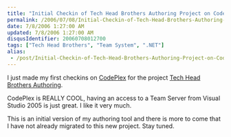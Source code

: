 ```yaml
---
title: "Initial Checkin of Tech Head Brothers Authoring Project on Codeplex"
permalink: /2006/07/08/Initial-Checkin-of-Tech-Head-Brothers-Authoring-Project-on-Codeplex/
date: 7/8/2006 1:27:00 AM
updated: 7/8/2006 1:27:00 AM
disqusIdentifier: 20060708012700
tags: ["Tech Head Brothers", "Team System", ".NET"]
alias:
 - /post/Initial-Checkin-of-Tech-Head-Brothers-Authoring-Project-on-Codeplex.aspx/index.html
---
```

I just made my first checkins on [CodePlex](http://www.codeplex.com/) for the project [Tech Head Brothers Authoring](http://www.codeplex.com/Wiki/View.aspx?ProjectName=THBAuthoring).

CodePlex is REALLY COOL, having an access to a Team Server from Visual Studio 2005 is just great. I like it very much.
<!-- more -->

This is an initial version of my authoring tool and there is more to come that I have not already migrated to this new project. Stay tuned.
